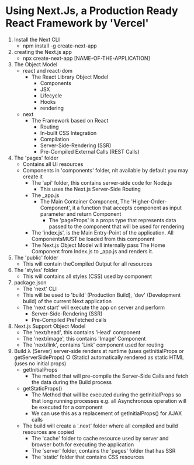 # Using Next.Js, a Production Ready React Framework by 'Vercel'

1. Install the Next CLI
    - npm install -g create-next-app
2. creating the Next.js app
    - npx create-next-app [NAME-OF-THE-APPLICATION]    
3. The Object Model
    - react and react-dom
        - The React Library Object Model
            - Components
            - JSX
            - Lifecycle
            - Hooks
            - rendering
    - next
        - The Framework based on React
            - Routing
            - In-built CSS Integration
            - Compilation
            - Server-Side-Rendering (SSR)
            - Pre-Compiled External Calls (REST Calls)
4. The 'pages' folder
    - Contains all UI resources
    - Components in 'components' folder, nit available by default you may create it
        - The 'api' folder, this contains server-side code for Node.js
            - This uses the Next.js Server-Side Routing
        - The _app.js
            - The Main Container Component, The 'Higher-Order-Component', it a function that accepts component as input parameter and return Component
                - The 'pageProps' is a props type that represents data passed to the component that will be used for rendering
        - The 'index.js', is the Main Entry-Point of the application. All ComponentsMUST be loaded from this component
        - The Next.js Object Model will internally pass The Home Component from Index.js to _app.js and renders it.
5. The 'public' folder
    - This will contain theCompiled Output for all resources    
6. The 'styles' folder
    - This will contains all styles (CSS) used by component
7. package.json
    - The 'next' CLI
    - This will be used to 'build' (Production Build), 'dev' (Development build) of the current Next application
    - The 'next start' will execute the app on server and perform 
        - Server-Side-Rendering (SSR)
        - Pre-Compiled PreFetched calls             
8. Next.js Support Object Model
    - The 'next/head', this contains 'Head' component
    - The 'next/image', this contains 'Image' Component
    - The 'next/link', contains 'Link' component used for routing
9. Build
    λ  (Server)  server-side renders at runtime (uses getInitialProps or getServerSideProps)
    ○  (Static)  automatically rendered as static HTML (uses no initial props)
    - getInitialProps
        - The method that will pre-compile the Server-Side Calls and fetch the data during the Build process 
    - getStaticProps()
        - The Method that will be executed during the  getInitialProps so that long running processes e.g. all Asynchronous operation will be executed for a component
        - We can use this as a replacement of getInitialProps() for AJAX calls    
    - The build will create a '.next' folder where all compiled and build resources are copied   
        - The 'cache' folder to cache resource used by server and browser both for executing the application
        - The 'server' folder, contains the 'pages' folder that has SSR 
        - The  'static' folder that contains CSS resources
             


